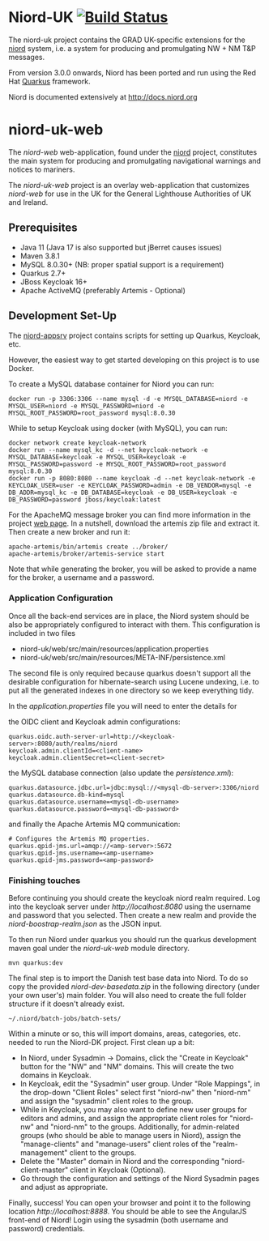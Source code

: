 # Niord-UK [![Build Status](https://travis-ci.com/NiordOrg/niord-dk.svg?branch=master)](https://travis-ci.com/NiordOrg/niord-dk)

The niord-uk project contains the GRAD UK-specific extensions for the   
[niord](https://github.com/NiordOrg) system, i.e. a system for producing and
promulgating NW + NM T&P messages.

From version 3.0.0 onwards, Niord has been ported and run using the Red Hat
[Quarkus](https://quarkus.io/) framework.

Niord is documented extensively at http://docs.niord.org

# niord-uk-web

The *niord-web* web-application, found under the
[niord](https://github.com/gla-rad/niord) project, constitutes the main system 
for producing and promulgating navigational warnings and notices to mariners.

The *niord-uk-web* project is an overlay web-application that customizes 
*niord-web* for use in the UK for the General Lighthouse Authorities of UK
and Ireland. 

## Prerequisites

* Java 11 (Java 17 is also supported but jBerret causes issues)
* Maven 3.8.1
* MySQL 8.0.30+ (NB: proper spatial support is a requirement)
* Quarkus 2.7+
* JBoss Keycloak 16+
* Apache ActiveMQ (preferably Artemis - Optional)

## Development Set-Up

The [niord-appsrv](https://github.com/NiordOrg/niord-appsrv) project contains 
scripts for setting up Quarkus, Keycloak, etc.

However, the easiest way to get started developing on this project is to use
Docker.

To create a MySQL database container for Niord you can run:

    docker run -p 3306:3306 --name mysql -d -e MYSQL_DATABASE=niord -e MYSQL_USER=niord -e MYSQL_PASSWORD=niord -e MYSQL_ROOT_PASSWORD=root_password mysql:8.0.30

While to setup Keycloak using docker (with MySQL), you can run:

    docker network create keycloak-network
    docker run --name mysql_kc -d --net keycloak-network -e MYSQL_DATABASE=keycloak -e MYSQL_USER=keycloak -e MYSQL_PASSWORD=password -e MYSQL_ROOT_PASSWORD=root_password mysql:8.0.30 
    docker run -p 8080:8080 --name keycloak -d --net keycloak-network -e KEYCLOAK_USER=user -e KEYCLOAK_PASSWORD=admin -e DB_VENDOR=mysql -e DB_ADDR=mysql_kc -e DB_DATABASE=keycloak -e DB_USER=keycloak -e DB_PASSWORD=password jboss/keycloak:latest

For the ApacheMQ message broker you can find more information in the project
[web page](https://activemq.apache.org/download.html). In a nutshell, download
the artemis zip file and extract it. Then create a new broker and run it:

    apache-artemis/bin/artemis create ../broker/
    apache-artemis/broker/artemis-service start

Note that while generating the broker, you will be asked to provide a
name for the broker, a username and a password.

### Application Configuration

Once all the back-end services are in place, the Niord system should be also 
be appropriately configured to interact with them. This configuration is 
included in two files

* niord-uk/web/src/main/resources/application.properties
* niord-uk/web/src/main/resources/META-INF/persistence.xml

The second file is only required because quarkus doesn't support all the
desirable configuration for hibernate-search using Lucene undexing, i.e.
to put all the generated indexes in one directory so we keep everything tidy.

In the *application.properties* file you will need to enter the details for 

the OIDC client and Keycloak admin configurations:

    quarkus.oidc.auth-server-url=http://<keycloak-server>:8080/auth/realms/niord
    keycloak.admin.clientId=<client-name>
    keycloak.admin.clientSecret=<client-secret>

the MySQL database connection (also update the *persistence.xml*):

    quarkus.datasource.jdbc.url=jdbc:mysql://<mysql-db-server>:3306/niord
    quarkus.datasource.db-kind=mysql
    quarkus.datasource.username=<mysql-db-username>
    quarkus.datasource.password=<mysql-db-password>

and finally the Apache Artemis MQ communication:

    # Configures the Artemis MQ properties.
    quarkus.qpid-jms.url=amqp://<amp-server>:5672
    quarkus.qpid-jms.username=<amp-username>
    quarkus.qpid-jms.password=<amp-password>

### Finishing touches

Before continuing you should create the keycloak niord realm required. Log
into the keycloak server under *http://localhost:8080* using the username and
password that you selected. Then create a new realm and provide the
*niord-boostrap-realm.json* as the JSON input.

To then run Niord under quarkus you should run the quarkus development maven
goal under the *niord-uk-web* module directory. 

    mvn quarkus:dev

The final step is to import the Danish test base data into Niord. To do so
copy the provided *niord-dev-basedata.zip* in the following directory (under
your own user's) main folder. You will also need to create the full folder
structure if it doesn't already exist.

    ~/.niord/batch-jobs/batch-sets/
    
Within a minute or so, this will import domains, areas, categories, etc. needed
to run the Niord-DK project. First clean up a bit:
* In Niord, under Sysadmin -> Domains, click the "Create in Keycloak" button 
  for the "NW" and "NM" domains. This will create the two domains in Keycloak. 
* In Keycloak, edit the "Sysadmin" user group. Under "Role Mappings", in the 
  drop-down "Client Roles" select first "niord-nw" then "niord-nm" and assign 
  the "sysadmin" client roles to the group.
* While in Keycloak, you may also want to define new user groups for editors
  and admins, and assign the appropriate client roles for "niord-nw" and
  "niord-nm" to the groups. Additionally, for admin-related groups (who should
  be able to manage users in Niord), assign the "manage-clients" and
  "manage-users" client roles of the "realm-management" client to the groups.
* Delete the "Master" domain in Niord and the corresponding
  "niord-client-master" client in Keycloak (Optional).
* Go through the configuration and settings of the Niord Sysadmin pages and 
  adjust as appropriate.

Finally, success! You can open your browser and point it to the following
location *http://localhost:8888*. You should be able to see the AngularJS
front-end of Niord! Login using the sysadmin (both username and password)
credentials.

